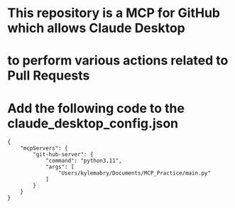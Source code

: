 
# This repository is a MCP for GitHub which allows Claude Desktop 
# to perform various actions related to Pull Requests


# Add the following code to the claude_desktop_config.json
```
{
    "mcpServers": {
        "git-hub-server": {
            "command": "python3.11",
            "args": [
                "Users/kylemabry/Documents/MCP_Practice/main.py"
            ]
        }
    }
}
```